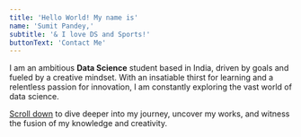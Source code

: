 ```yaml
---
title: 'Hello World! My name is'
name: 'Sumit Pandey,'
subtitle: '& I love DS and Sports!'
buttonText: 'Contact Me'
---
```


I am an ambitious **Data Science** student based in India, driven by goals and fueled by a creative mindset. With an insatiable thirst for learning and a relentless passion for innovation, I am constantly exploring the vast world of data science.

[Scroll down](#about) to dive deeper into my journey, uncover my works, and witness the fusion of my knowledge and creativity.